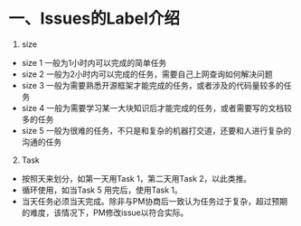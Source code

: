 一、Issues的Label介绍  
===

1. size  
  * size 1 一般为1小时内可以完成的简单任务
  * size 2 一般为2小时内可以完成的任务，需要自己上网查询如何解决问题
  * size 3 一般为需要熟悉开源框架才能完成的任务，或者涉及的代码量较多的任务
  * size 4 一般为需要学习某一大块知识后才能完成的任务，或者需要写的文档较多的任务
  * size 5 一般为很难的任务，不只是和复杂的机器打交道，还要和人进行复杂的沟通的任务
2. Task
  * 按照天来划分，如第一天用Task 1，第二天用Task 2，以此类推。
  * 循环使用，如当Task 5 用完后，使用Task 1。
  * 当天任务必须当天完成。除非与PM协商后一致认为任务过于复杂，超过预期的难度，该情况下，PM修改issue以符合实际。

